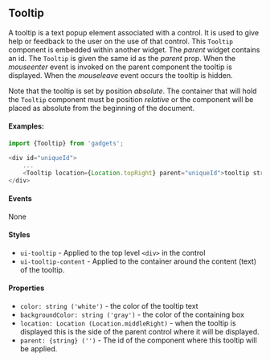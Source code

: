 <a name="module_Tooltip"></a>

## Tooltip
A tooltip is a text popup element associated with a control.  Itis used to give help or feedback to the user on the use of thatcontrol.  This `Tooltip` component is embedded within anotherwidget.  The *parent* widget contains an id.  The `Tooltip` isgiven the same id as the *parent* prop.  When the *mouseenter* eventis invoked on the parent component the tooltip is displayed.  Whenthe *mouseleave* event occurs the tooltip is hidden.Note that the tooltip is set by position *absolute*.  The containerthat will hold the `Tooltip` component must be position *relative*or the  component will be placed as absolute from the beginning of thedocument.#### Examples:```javascriptimport {Tooltip} from 'gadgets';<div id="uniqueId">    ...    <Tooltip location={Location.topRight} parent="uniqueId">tooltip string</Tooltip></div>```#### EventsNone#### Styles- `ui-tooltip` - Applied to the top level `<div>` in the control- `ui-tooltip-content` - Applied to the container around the content(text) of the tooltip.#### Properties- `color: string ('white')` - the color of the tooltip text- `backgroundColor: string ('gray')` - the color of the containingbox- `location: Location (Location.middleRight)` - when the tooltip isdisplayed this is the side of the parent control where it will bedisplayed.- `parent: {string} ('')` - The id of the component where this tooltipwill be applied.

